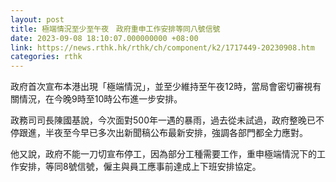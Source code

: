 ```yaml
---
layout: post
title: 極端情況至少至午夜　政府重申工作安排等同八號信號
date: 2023-09-08 18:10:07.000000000 +08:00
link: https://news.rthk.hk/rthk/ch/component/k2/1717449-20230908.htm
categories: rthk
---
```


政府首次宣布本港出現「極端情況」，並至少維持至午夜12時，當局會密切審視有關情況，在今晚9時至10時公布進一步安排。

政務司司長陳國基說，今次面對500年一遇的暴雨，過去從未試過，政府整晚已不停跟進，半夜至今早已多次出新聞稿公布最新安排，強調各部門都全力應對。

他又說，政府不能一刀切宣布停工，因為部分工種需要工作，重申極端情況下的工作安排，等同8號信號，僱主與員工應事前達成上下班安排協定。
